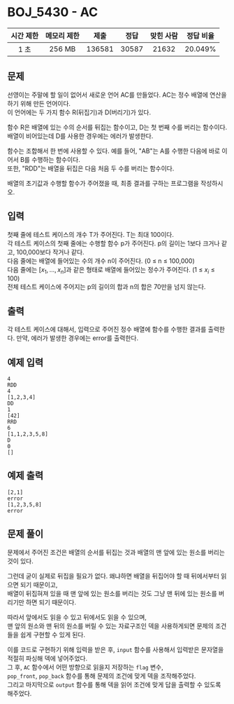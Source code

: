 # BOJ_5430 - AC

| 시간 제한 | 메모리 제한 |  제출  | 정답  | 맞힌 사람 | 정답 비율 |
| :-------: | :---------: | :----: | :---: | :-------: | :-------: |
|   1 초    |   256 MB    | 136581 | 30587 |   21632   |  20.049%  |

## 문제

선영이는 주말에 할 일이 없어서 새로운 언어 AC를 만들었다. AC는 정수 배열에 연산을 하기 위해 만든 언어이다.  
이 언어에는 두 가지 함수 R(뒤집기)과 D(버리기)가 있다.

함수 R은 배열에 있는 수의 순서를 뒤집는 함수이고, D는 첫 번째 수를 버리는 함수이다.  
배열이 비어있는데 D를 사용한 경우에는 에러가 발생한다.

함수는 조합해서 한 번에 사용할 수 있다. 예를 들어, "AB"는 A를 수행한 다음에 바로 이어서 B를 수행하는 함수이다.  
또한, "RDD"는 배열을 뒤집은 다음 처음 두 수를 버리는 함수이다.

배열의 초기값과 수행할 함수가 주어졌을 때, 최종 결과를 구하는 프로그램을 작성하시오.

## 입력

첫째 줄에 테스트 케이스의 개수 T가 주어진다. T는 최대 100이다.  
각 테스트 케이스의 첫째 줄에는 수행할 함수 p가 주어진다. p의 길이는 1보다 크거나 같고, 100,000보다 작거나 같다.  
다음 줄에는 배열에 들어있는 수의 개수 n이 주어진다. (0 ≤ n ≤ 100,000)  
다음 줄에는 $[x_{1},...,x_{n}]$과 같은 형태로 배열에 들어있는 정수가 주어진다. (1 ≤ $x_{i}$ ≤ 100)  
전체 테스트 케이스에 주어지는 p의 길이의 합과 n의 합은 70만을 넘지 않는다.

## 출력

각 테스트 케이스에 대해서, 입력으로 주어진 정수 배열에 함수를 수행한 결과를 출력한다. 만약, 에러가 발생한 경우에는 error를 출력한다.

## 예제 입력

```
4
RDD
4
[1,2,3,4]
DD
1
[42]
RRD
6
[1,1,2,3,5,8]
D
0
[]
```

## 예제 출력

```
[2,1]
error
[1,2,3,5,8]
error
```

## 문제 풀이

문제에서 주어진 조건은 배열의 순서를 뒤집는 것과 배열의 맨 앞에 있는 원소를 버리는 것이 있다.

그런데 굳이 실제로 뒤집을 필요가 없다. 왜냐하면 배열을 뒤집어야 할 때 뒤에서부터 읽으면 되기 때문이고,  
배열이 뒤집혀져 있을 때 맨 앞에 있는 원소를 버리는 것도 그냥 맨 뒤에 있는 원소를 버리기만 하면 되기 때문이다.

따라서 앞에서도 읽을 수 있고 뒤에서도 읽을 수 있으며,  
맨 앞의 원소와 맨 뒤의 원소를 버릴 수 있는 자료구조인 덱을 사용하게되면 문제의 조건들을 쉽게 구현할 수 있게 된다.

이를 코드로 구현하기 위해 입력을 받은 후, `input` 함수를 사용해서 입력받은 문자열을 적절히 파싱해 덱에 넣어주었다.  
그 후, `AC` 함수에서 어떤 방향으로 읽을지 저장하는 `flag` 변수,  
`pop_front`, `pop_back` 함수를 통해 문제의 조건에 맞게 덱을 조작해주었다.  
그리고 마지막으로 `output` 함수를 통해 덱을 읽어 조건에 맞게 답을 출력할 수 있도록 해주었다.
